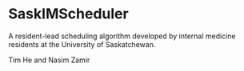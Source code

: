 # SaskIMScheduler

A resident-lead scheduling algorithm developed by internal medicine residents at the University of Saskatchewan.

Tim He and Nasim Zamir
